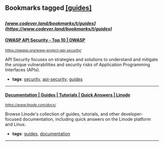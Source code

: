 ## Bookmarks tagged [[guides]](https://www.codever.land/search?q=[guides])

_<sup><sup>[www.codever.land/bookmarks/t/guides](https://www.codever.land/bookmarks/t/guides)</sup></sup>_
---
#### [OWASP API Security - Top 10 | OWASP](https://owasp.org/www-project-api-security/)
_<sup>https://owasp.org/www-project-api-security/</sup>_

API Security focuses on strategies and solutions to understand and mitigate the unique vulnerabilities and security risks of Application Programming Interfaces (APIs).
* **tags**: [security](../tagged/security.md), [api-security](../tagged/api-security.md), [guides](../tagged/guides.md)
---
#### [Documentation | Guides | Tutorials | Quick Answers | Linode](https://www.linode.com/docs/)
_<sup>https://www.linode.com/docs/</sup>_

Browse Linode's collection of guides, tutorials, and other developer-focused documentation, including quick answers on the Linode platform and Linux.
* **tags**: [guides](../tagged/guides.md), [documentation](../tagged/documentation.md)
---
